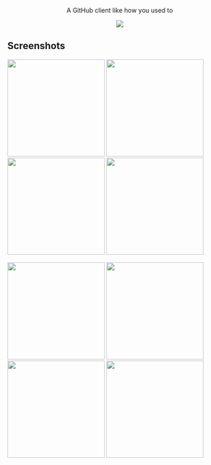 <p align="center">A GitHub client like how you used to</p>
<p align="center"><a href="https://play.google.com/store/apps/details?id=mustafaozhan.github.com.githubclient"><img src="https://play.google.com/intl/en_us/badges/images/generic/en_badge_web_generic.png"></a></p>


## Screenshots


<img src="https://s19.postimg.cc/k5cl3y5yb/image.png" width="218px"/> <img src="https://s19.postimg.cc/x9i5gn5pv/image.png" width="218px"/> <img src="https://s19.postimg.cc/x9i5gnsv7/image.png" width="218px"/> <img src="https://s19.postimg.cc/kuvdgbtn7/image.png" width="218px"/>

<img src="https://s19.postimg.cc/d24pocfyb/image.png" width="218px"/> <img src="https://s19.postimg.cc/l7mrmircj/image.png" width="218px"/> <img src="https://s19.postimg.cc/5m5g2kn43/image.png" width="218px"/> <img src="https://s19.postimg.cc/95rdsc7tf/image.png" width="218px"/>




